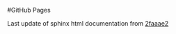#GitHub Pages

Last update of sphinx html documentation from [2faaae2](https://github.com/claritychallenge/clarity/tree/2faaae24629ef3d05369d1819c8f93a47564fe5b)
